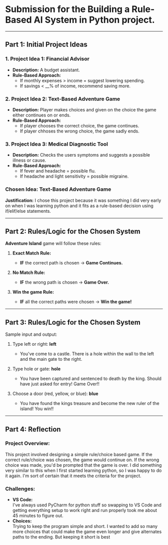# Submission for the Building a Rule-Based AI System in Python project.

---

## Part 1: Initial Project Ideas

### 1. Project Idea 1: Financial Advisor
- **Description:** A budget assistant.
- **Rule-Based Approach:**  
  - If monthly expenses > income = suggest lowering spending.
  - If savings < __% of income, recommend saving more.

### 2. Project Idea 2: Text-Based Adventure Game
- **Description:** Player makes choices and given on the choice the game either continues on or ends.
- **Rule-Based Approach:**  
  - If player chooses the correct choice, the game continues.
  - If player chhoses the wrong choice, the game sadly ends.

### 3. Project Idea 3: Medical Diagnostic Tool
- **Description:** Checks the users symptoms and suggests a possible illness or cause.
- **Rule-Based Approach:**  
  - If fever and headache = possible flu.
  - If headache and light sensitivity = possible migraine.

### **Chosen Idea:** Text-Based Adventure Game  
**Justification:** I chose this project because it was something I did very early on when I was learning python and it fits as a rule-based decision using if/elif/else statements.

---

## Part 2: Rules/Logic for the Chosen System

**Adventure Island** game will follow these rules:

1. **Exact Match Rule:**  
   - **IF** the correct path is chosen → **Game Continues.**

2. **No Match Rule:**  
   - **IF** the wrong path is chosen →  **Game Over.**  

3. **Win the game Rule:**  
   - **IF** all the correct paths were chosen →  **Win the game!**

---

## Part 3: Rules/Logic for the Chosen System

Sample input and output: 

1. Type left or right: **left**
    - You've come to a castle. There is a hole within the wall to the left and the main gate to the right.

2. Type hole or gate: **hole**
    - You have been captured and sentenced to death by the king. Should have just asked for entry! Game Over!!

3. Choose a door (red, yellow, or blue): **blue**
    - You have found the kings treasure and become the new ruler of the island! You win!!

---

## Part 4: Reflection

### Project Overview:
This project involved designing a simple rule/choice based game. If the correct rule/choice was chosen, the game would continue on.
If the wrong choice was made, you'd be prompted that the game is over. I did something very similar to this when I first started learning python,
so I was happy to do it again. I'm sort of certain that it meets the criteria for the project.

### Challenges:
- **VS Code:**  
  I've always used PyCharm for python stuff so swapping to VS Code and getting everything setup to work right and run properly took me about 45 minutes to figure out.
- **Choices:**  
  Trying to keep the program simple and short. I wanted to add so many more choices that could make the
  game even longer and give alternates paths to the ending. But keeping it short is best




